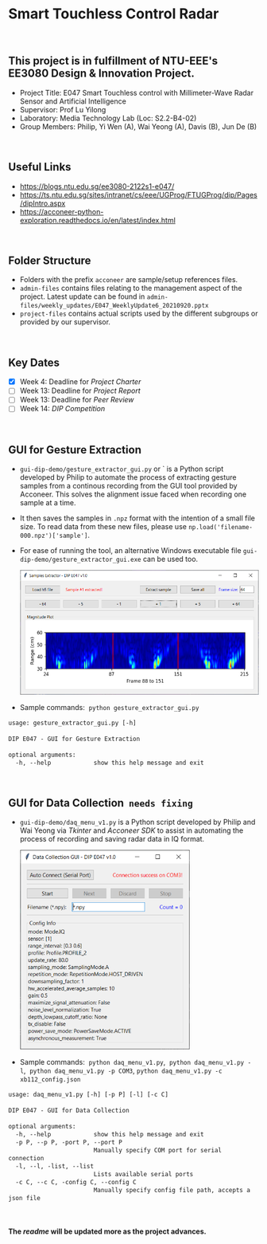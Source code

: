 # Smart Touchless Control Radar

<br>

## This project is in fulfillment of NTU-EEE's EE3080 Design & Innovation Project.
- Project Title: E047 Smart Touchless control with Millimeter-Wave Radar Sensor and Artificial Intelligence
- Supervisor: Prof Lu Yilong
- Laboratory: Media Technology Lab (Loc: S2.2-B4-02)
- Group Members: Philip, Yi Wen (A), Wai Yeong (A), Davis (B), Jun De (B)

<br>

## Useful Links
- https://blogs.ntu.edu.sg/ee3080-2122s1-e047/
- https://ts.ntu.edu.sg/sites/intranet/cs/eee/UGProg/FTUGProg/dip/Pages/dipIntro.aspx
- https://acconeer-python-exploration.readthedocs.io/en/latest/index.html

<br>

## Folder Structure
- Folders with the prefix `acconeer` are sample/setup references files.
- `admin-files` contains files relating to the management aspect of the project. Latest update can be found in ```admin-files/weekly_updates/E047_WeeklyUpdate6_20210920.pptx```
- `project-files` contains actual scripts used by the different subgroups or provided by our supervisor.

<br>

## Key Dates
- [x] Week 4: Deadline for *Project Charter*
- [ ] Week 13: Deadline for *Project Report*
- [ ] Week 13: Deadline for *Peer Review*
- [ ] Week 14: *DIP Competition*

<br>

## GUI for Gesture Extraction
 - `gui-dip-demo/gesture_extractor_gui.py` or ` is a Python script developed by Philip to automate the process of extracting gesture samples from a continous recording from the GUI tool provided by Acconeer. This solves the alignment issue faced when recording one sample at a time.
 - It then saves the samples in `.npz` format with the intention of a small file size. To read data from these new files, please use `np.load('filename-000.npz')['sample']`.
 - For ease of running the tool, an alternative Windows executable file `gui-dip-demo/gesture_extractor_gui.exe` can be used too.  
     
   <img src="./admin-files/weekly_updates/Week 7 Gesture Extractor GUI.png" height="250px"/>  

 - Sample commands:&nbsp;&nbsp;`python gesture_extractor_gui.py`
```
usage: gesture_extractor_gui.py [-h]

DIP E047 - GUI for Gesture Extraction

optional arguments:
  -h, --help            show this help message and exit
```

<br>

## GUI for Data Collection&nbsp;&nbsp;`needs fixing`
 - `gui-dip-demo/daq_menu_v1.py` is a Python script developed by Philip and Wai Yeong via *Tkinter* and *Acconeer SDK* to assist in automating the process of recording and saving radar data in IQ format.  
     
   <img src="./admin-files/weekly_updates/Week 7 Data Collection GUI.png" height="400px"/>  

 - Sample commands:&nbsp;&nbsp;`python daq_menu_v1.py`,&nbsp;&nbsp;`python daq_menu_v1.py -l`,&nbsp;&nbsp;`python daq_menu_v1.py -p COM3`, `python daq_menu_v1.py -c xb112_config.json`
```
usage: daq_menu_v1.py [-h] [-p P] [-l] [-c C]

DIP E047 - GUI for Data Collection

optional arguments:
  -h, --help            show this help message and exit
  -p P, --p P, -port P, --port P
                        Manually specify COM port for serial connection
  -l, --l, -list, --list
                        Lists available serial ports
  -c C, --c C, -config C, --config C
                        Manually specify config file path, accepts a json file
```

<br>

#### The *readme* will be updated more as the project advances.
